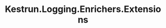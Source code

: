 ---
layout: default
title: "Kestrun.Logging.Enrichers.Extensions"
parent: "C# API"
has_children: true
---